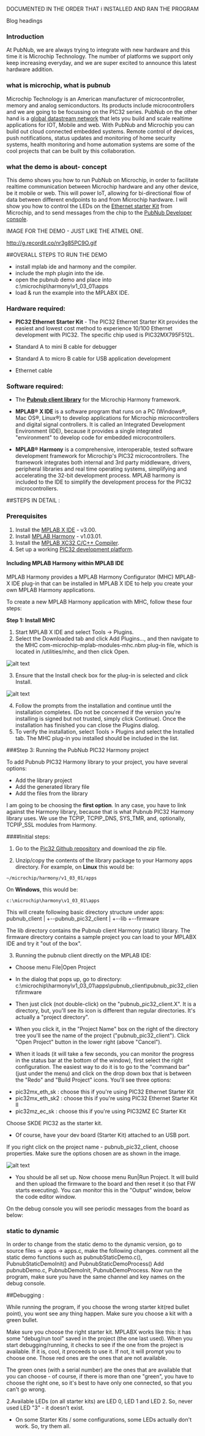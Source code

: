 DOCUMENTED IN THE ORDER THAT i INSTALLED AND RAN THE PROGRAM

Blog headings

### Introduction

At PubNub, we are always trying to integrate with new hardware and this time it is Microchip Technology. The number of platforms we support only keep increasing everyday, and we are super excited to announce this latest hardware addition.   


### what is microchip, what is pubnub

Microchip Technology is an American manufacturer of microcontroller, memory and analog semiconductors. Its products include microcontrollers and we are going to be focussing on the PIC32 series. PubNub on the other hand is a [global datastream network](http://www.pubnub.com) that lets you build and scale realtime applications for IOT, Mobile and web. With PubNub and Microchip you can build out cloud connected embedded systems. Remote control of devices, push notifications, status updates and monitoring of home security systems, health monitoring and home automation systems are some of the cool projects that can be built by this collaboration.

### what the demo is about- concept

This demo shows you how to run PubNub on Microchip, in order to facilitate realtime communication between Microchip hardware and any other device, be it mobile or web. This will power IoT, allowing for bi-directional flow of data between different endpoints to and from Microchip hardware. I will show you how to control the LEDs on the [Ethernet starter Kit](http://www.microchip.com/DevelopmentTools/ProductDetails.aspx?PartNO=DM320004) from Microchip, and to send messages from the chip to the [PubNub Developer console](http://www.pubnub.com/console/). 

IMAGE FOR THE DEMO - JUST LIKE THE ATMEL ONE. 

http://g.recordit.co/nr3g85PC9O.gif 



##OVERALL STEPS TO RUN THE DEMO

* install mplab ide and harmony and the compiler.
* include the mph plugin into the ide.
* open the pubnub demo and place into c:\microchip\harmony\v1_03_01\apps
* load & run the example into the MPLABX IDE.

 

### Hardware required:

 - **PIC32 Ethernet Starter Kit** - The PIC32 Ethernet Starter Kit provides the easiest and lowest cost method to experience 10/100 Ethernet development with PIC32. The specific chip used is PIC32MX795F512L.

 - Standard A to mini B cable for debugger
 - Standard A to micro B cable for USB application development
 
 - Ethernet cable
 
### Software required:

 - The **[Pubnub client library](https://github.com/pubnub/pic32-prod/tree/harmony)** for the Microchip Harmony framework. 

 - **MPLAB® X IDE** is a software program that runs on a PC (Windows®, Mac OS®, Linux®) to develop applications for Microchip microcontrollers and digital signal controllers. It is called an Integrated Development Environment (IDE), because it provides a single integrated "environment" to develop code for embedded microcontrollers. 

 - **MPLAB® Harmony** is a comprehensive, interoperable, tested software development framework for Microchip's PIC32 microcontrollers. The framework integrates both internal and 3rd party middleware, drivers, peripheral libraries and real time operating systems, simplifying and accelerating the 32-bit development process.
MPLAB harmony is included to the IDE to simplify the development process for the PIC32 microcontrollers.


##STEPS IN DETAIL :

### Prerequisites

1. Install the [MPLAB X IDE](http://www.microchip.com/mplabx) - v3.00.
2. Install [MPLAB Harmony](http://www.microchip.com/harmony) - v1.03.01.
3. Install the [MPLAB XC32 C/C++ Compiler](http://www.microchip.com/xc32).
4. Set up a working [PIC32 development platform](http://www.microchip.com/32bit).

 
#### Including MPLAB Harmony within MPLAB IDE

MPLAB Harmony provides a MPLAB Harmony Configurator (MHC) MPLAB-X IDE plug-in that can be installed in MPLAB X IDE to help you create your own MPLAB Harmony applications.

To create a new MPLAB Harmony application with MHC, follow these four steps:

**Step 1: Install MHC**

1. Start MPLAB X IDE and select Tools -> Plugins.
2. Select the Downloaded tab and click Add Plugins..., and then navigate to the MHC com-microchip-mplab-modules-mhc.nbm plug-in file, which is located in <install-dir>/utilities/mhc, and then click Open.

![alt text](/images/step12.png)


3. Ensure that the Install check box for the plug-in is selected and click Install.

![alt text](/images/step1.3.png)


4. Follow the prompts from the installation and continue until the installation completes. (Do not be concerned if the version you're installing is signed but not trusted, simply click Continue). Once the installation has finished you can close the Plugins dialog.
5. To verify the installation, select Tools > Plugins and select the Installed tab. The MHC plug-in you installed should be included in the list.


###Step 3: Running the PubNub PIC32 Harmony project

To add Pubnub PIC32 Harmony library to your project, you have several options:

 - Add the library project
 - Add the generated library file
 - Add the files from the library

I am going to be choosing the **first option**. In any case, you have to link against the Harmony library, because that is what Pubnub PIC32 Harmony library uses. We use the TCPIP, TCPIP_DNS, SYS_TMR, and, optionally, TCPIP_SSL modules from Harmony. 

####Initial steps:

1. Go to the [Pic32 Github repository](https://github.com/pubnub/pic32-prod/tree/harmony) and download the zip file. 

2. Unzip/copy the contents of the library package to your Harmony apps directory. For example, on **Linux** this would be:

`~/microchip/harmony/v1_03_01/apps`


On **Windows**, this would be:

`c:\microchip\harmony\v1_03_01\apps`

This will create following basic directory structure under apps:
pubnub_client
    |
    +--pubnub_pic32_client
        |
        +--lib
        +--firmware


The lib directory contains the Pubnub client Harmony (static) library. The firmware directory contains a sample project you can load to your MPLABX IDE and try it "out of the box".

3. Running the pubnub client directly on the MPLAB IDE:
 
 - Choose menu File|Open Project

 - In the dialog that pops up, go to directory: c:\microchip\harmony\v1_03_01\apps\pubnub_client\pubnub_pic32_client\firmware

- Then just click (not double-click) on the "pubnub_pic32_client.X". It is a directory, but, you'll see its icon is different than regular directories. It's actually a "project directory".

- When you click it, in the "Project Name" box on the right of the directory tree you'll see the name of the project ("pubnub_pic32_client"). Click "Open Project" button in the lower right (above "Cancel").

- When it loads (it will take a few seconds, you can monitor the progress in the status bar at the bottom of the window), first select the right configuration. The easiest way to do it is to go to the "command bar" (just under the menu) and click on the drop down box that is between the "Redo" and "Build Project" icons. You'll see three options:

* pic32mx_eth_sk : choose this if you're using PIC32 Ethernet Starter Kit
* pic32mx_eth_sk2 : choose this if you're using PIC32 Ethernet Starter Kit II
* pic32mz_ec_sk : choose this if you're using PIC32MZ EC Starter Kit



Choose SKDE PIC32 as the starter kit.
- Of course, have your dev board (Starter Kit) attached to an USB port.

If you right click on the project name - pubnub_pic32_client, choose properties. Make sure the options chosen are as shown in the image.

![alt text](/images/properties.png)

- You should be all set up. Now choose menu Run|Run Project. It will build and then upload the firmware to the board and then reset it (so that FW starts executing). You can monitor this in the "Output" window, below the code editor window.

On the debug console you will see periodic messages from the board as below: 

### static to dynamic
In order to change from the static demo to the dynamic version, go to source files -> apps -> apps.c, make the following changes.
comment all the static demo functions such as pubnubStaticDemo.c(), PubnubStaticDemoInit() and PubnubStaticDemoProcess()
Add pubnubDemo.c, PubnubDemoInit, PubnubDemoProcess.
Now run the program, make sure you have the same channel and key names on the debug console. 


##Debugging : 

While running the program, if you choose the wrong starter kit(red bullet point), you wont see any thing happen. Make sure you choose a kit with a green bullet. 



Make sure you choose the right starter kit. 
MPLABX works like this: it has some "debug/run tool" saved in the project (the one last used). When you start debugging/running, it checks to see if the one from the project is available. If it is, cool, it proceeds to use it. If not, it will prompt you to choose one. Those red ones are the ones that are not available. 

The green ones (with a serial number) are the ones that are available that you can choose - of course, if there is more than one "green", you have to choose the right one, so it's best to have only one connected, so that you can't go wrong.

2.Available LEDs (on all starter kits) are LED 0, LED 1 and LED 2. So, never used LED "3" - it doesn't exist.
- On some Starter Kits / some configurations, some LEDs actually don't work. So, try them all.












